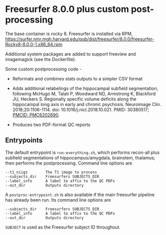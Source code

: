 # Freesurfer 8.0.0 plus custom post-processing

The base container is rocky 8. Freesurfer is installed via RPM, https://surfer.nmr.mgh.harvard.edu/pub/dist/freesurfer/8.0.0/freesurfer-Rocky8-8.0.0-1.x86_64.rpm

Additional system packages are added to support freeview and imagemagick 
(see the Dockerfile).

Some custom postprocessing code -

- Reformats and combines stats outputs to a simpler CSV format

- Adds additional relabelings of the hippocampal subfield segmentation, following
    McHugo M, Talati P, Woodward ND, Armstrong K, Blackford JU, Heckers S. 
    Regionally specific volume deficits along the hippocampal long axis in 
    early and chronic psychosis. Neuroimage Clin. 2018;20:1106-1114. 
    doi: 10.1016/j.nicl.2018.10.021. PMID: 30380517; 
    [PMCID: PMC6202690](https://www.ncbi.nlm.nih.gov/pmc/articles/PMC6202690/).

- Produces two PDF-format QC reports

## Entrypoints

The default entrypoint is `run-everything.sh`, which performs recon-all plus 
subfield segmentations of hippocampus/amygdala, brainstem, thalamus; then
performs the postprocessing. Command line options are

    --t1_niigz        The T1 image to process
    --subjects_dir    Freesurfers SUBJECTS_DIR
    --label_info      A label to affix to the QC PDFs
    --out_dir         Outputs directory

A `postproc-entrypoint.sh` is also available if the main freesurfer pipeline
has already been run. Its command line options are

    --subjects_dir    Freesurfers SUBJECTS_DIR
    --label_info      A label to affix to the QC PDFs
    --out_dir         Outputs directory

`SUBJECT` is used as the Freesurfer subject ID throughout.
